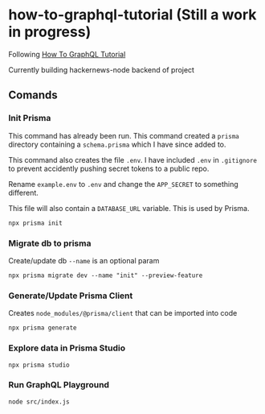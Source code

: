 # how-to-graphql-tutorial (Still a work in progress)
Following [How To GraphQL Tutorial](https://www.howtographql.com/graphql-js/0-introduction)

Currently building hackernews-node backend of project

## Comands
### Init Prisma 
This command has already been run.
This command created a `prisma` directory containing a `schema.prisma` which I have since added to.

This command also creates the file `.env`. I have included `.env` in `.gitignore` to prevent accidently pushing secret tokens to a public repo.

Rename `example.env` to `.env` and change the `APP_SECRET` to something different. 

This file will also contain a `DATABASE_URL` variable. This is used by Prisma.

```
npx prisma init
```

### Migrate db to prisma
Create/update db `--name` is an optional param
```
npx prisma migrate dev --name "init" --preview-feature
```

### Generate/Update Prisma Client 
Creates `node_modules/@prisma/client` that can be imported into code
```
npx prisma generate
```

### Explore data in Prisma Studio
```
npx prisma studio
```

### Run GraphQL Playground
```
node src/index.js
```
